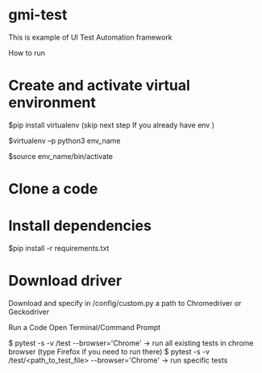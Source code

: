 # gmi-test

This is example of UI Test Automation framework


How to run

# Create and activate virtual  environment 

$pip install virtualenv (skip next step If you already have env ) 

$virtualenv –p python3  env_name 

$source env_name/bin/activate  

# Clone a code

# Install dependencies  

$pip install -r requirements.txt 

# Download driver

Download and specify in /config/custom.py a path to Chromedriver or Geckodriver

Run a Code 
Open Terminal/Command Prompt

$ pytest -s -v /test --browser='Chrome'  -> run all existing tests in chrome browser (type Firefox if you need to run there)
$ pytest -s -v /test/<path_to_test_file> --browser='Chrome'  -> run specific tests
